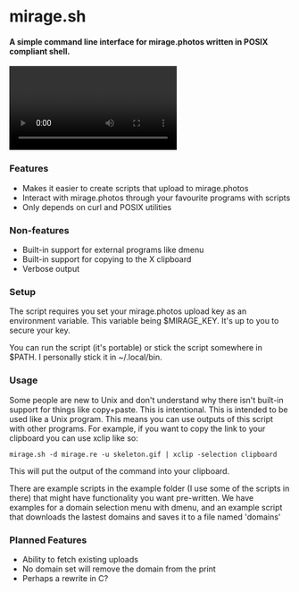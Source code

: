 # mirage.sh
<h4>A simple command line interface for mirage.photos written in POSIX compliant 
shell.</h4>

![](https://mirage.re/c1ED8A6FFffdb49C.webm)

### Features
- Makes it easier to create scripts that upload to mirage.photos
- Interact with mirage.photos through your favourite programs with scripts
- Only depends on curl and POSIX utilities

### Non-features
- Built-in support for external programs like dmenu
- Built-in support for copying to the X clipboard
- Verbose output

### Setup
The script requires you set your mirage.photos upload key as an environment
variable. This variable being $MIRAGE_KEY. It's up to you to secure your key.

You can run the script (it's portable) or stick the script somewhere in $PATH. 
I personally stick it in ~/.local/bin.

### Usage
Some people are new to Unix and don't understand why there isn't built-in
support for things like copy+paste. This is intentional. This is intended to be
used like a Unix program. This means you can use outputs of this script with
other programs. For example, if you want to copy the link to your clipboard
you can use xclip like so:

```mirage.sh -d mirage.re -u skeleton.gif | xclip -selection clipboard```

This will put the output of the command into your clipboard.

There are example scripts in the example folder (I use some of the scripts in
there) that might have functionality you want pre-written. We have examples for
a domain selection menu with dmenu, and an example script that downloads the 
lastest domains and saves it to a file named 'domains'

### Planned Features
- Ability to fetch existing uploads
- No domain set will remove the domain from the print
- Perhaps a rewrite in C?
